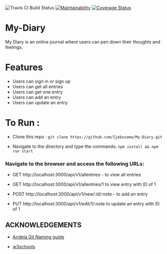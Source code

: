 ![Travis CI Build Status](https://travis-ci.org/Ijebusoma/My-Diary.svg?branch=develop)
[![Maintainability](https://api.codeclimate.com/v1/badges/db63bb94d982007aba99/maintainability)](https://codeclimate.com/github/Ijebusoma/My-Diary/maintainability)
[![Coverage Status](https://coveralls.io/repos/github/Ijebusoma/My-Diary/badge.svg?branch=develop)](https://coveralls.io/github/Ijebusoma/My-Diary?branch=develop)

# My-Diary
My Diary is an online journal where users can pen down their thoughts and feelings.

# Features

* Users can sign in or sign up
* Users can get all entries
* Users can get one entry
* Users can add an entry
* Users can update an entry

# To Run :
* Clone this repo : 
`git clone https://github.com/Ijebusoma/My-Diary.git`

* Navigate to the directory and type the commands: `npm install && npm run start`

### Navigate to the browser and access the following URLs:

* GET http://localhost:3000/api/v1/allentries - to view all entries

 * GET http://localhost:3000/api/v1/allentries/1  to view entry with ID of 1

* POST http://localhost:3000/api/v1/new/:id/:note - to add an entry

* PUT http://localhost:3000/api/v1/edit/1/:note to update an entry with ID of 1

## ACKNOWLEDGEMENTS
 * [Andela Git Naming guide](https://github.com/andela/bestpractices/wiki/Git-naming-conventions-and-best-practices)
 
 * [w3schools](w3schools.com)



